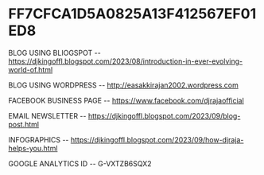 # FF7CFCA1D5A0825A13F412567EF01ED8


BLOG USING BLIOGSPOT -- https://djkingoffl.blogspot.com/2023/08/introduction-in-ever-evolving-world-of.html

BLOG USING WORDPRESS -- http://easakkirajan2002.wordpress.com

FACEBOOK BUSINESS PAGE -- https://www.facebook.com/djrajaofficial

EMAIL NEWSLETTER -- https://djkingoffl.blogspot.com/2023/09/blog-post.html

INFOGRAPHICS -- https://djkingoffl.blogspot.com/2023/09/how-djraja-helps-you.html

GOOGLE ANALYTICS ID -- G-VXTZB6SQX2
